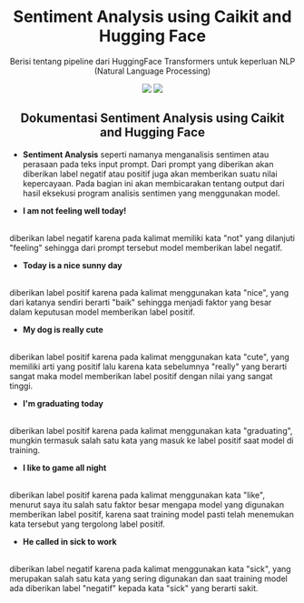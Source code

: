 <h1 align="center"> Sentiment Analysis using Caikit and Hugging Face </h1>
<p align="center"> Berisi tentang pipeline dari HuggingFace Transformers untuk keperluan NLP (Natural Language Processing)</p>

<div align="center">

<img src="https://img.shields.io/badge/Python-3776AB?logo=python&logoColor=fff">
<img src="https://img.shields.io/badge/Hugging%20Face-FFD21E?logo=huggingface&logoColor=000">

</div>

<h2 align="center"> Dokumentasi Sentiment Analysis using Caikit and Hugging Face </h2> 

- <strong>Sentiment Analysis</strong> seperti namanya menganalisis sentimen atau perasaan pada teks input prompt. Dari prompt yang diberikan akan diberikan label negatif atau positif juga akan memberikan suatu nilai kepercayaan. Pada bagian ini akan membicarakan tentang output dari hasil eksekusi program analisis sentimen yang menggunakan model.

- <strong>I am not feeling well today!</strong>
<br>
  diberikan label negatif karena pada kalimat memiliki kata "not" yang dilanjuti "feeling" sehingga dari prompt tersebut model memberikan label negatif.

- <strong>Today is a nice sunny day</strong>
<br>
  diberikan label positif karena pada kalimat menggunakan kata "nice", yang dari katanya sendiri berarti "baik" sehingga menjadi faktor yang besar dalam keputusan model memberikan label positif.

- <strong>My dog is really cute</strong>
<br>
  diberikan label positif karena pada kalimat menggunakan kata "cute", yang memiliki arti yang positif lalu karena kata sebelumnya "really" yang berarti sangat maka model memberikan label positif dengan nilai yang sangat tinggi.

- <strong>I'm graduating today</strong>
<br>
  diberikan label positif karena pada kalimat menggunakan kata "graduating", mungkin termasuk salah satu kata yang masuk ke label positif saat model di training.

- <strong>I like to game all night</strong>
<br>
  diberikan label positif karena pada kalimat menggunakan kata "like", menurut saya itu salah satu faktor besar mengapa model yang digunakan memberikan label positif, karena saat training model pasti telah menemukan kata tersebut yang tergolong label positif.

- <strong>He called in sick to work</strong>
<br>
  diberikan label negatif karena pada kalimat menggunakan kata "sick", yang merupakan salah satu kata yang sering digunakan dan saat training model ada diberikan label "negatif" kepada kata "sick" yang berarti sakit.

